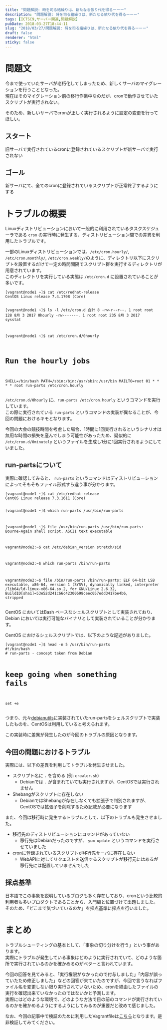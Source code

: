 ```yaml
---
title: "問題解説: 時を司る絡繰りは、新たなる依り代を得るーーー"
description: "問題解説: 時を司る絡繰りは、新たなる依り代を得るーーー"
tags: [ICTSC9,サーバー関連,問題解説]
pubDate: 2018-03-27T18:44:11
slug: "2018/03/27/問題解説: 時を司る絡繰りは、新たなる依り代を得るーーー"
draft: false
renderer: "html"
sticky: false
---
```


<h1>問題文</h1>
<p>今まで使っていたサーバが老朽化してしまったため、新しくサーバのマイグレーションを行うこととなった。<br />
現在はそのマイグレーション前の移行作業中なのだが、cronで動作させていたスクリプトが実行されない。</p>
<p>そのため、新しいサーバでcronが正しく実行されるように設定の変更を行ってほしい。</p>
<h2>スタート</h2>
<p>旧サーバで実行されているcronに登録されているスクリプトが新サーバで実行されない</p>
<h2>ゴール</h2>
<p>新サーバにて、全てのcronに登録されているスクリプトが正常終了するようにする</p>
<h1>トラブルの概要</h1>
<p>Linuxディストリビューションにおいて一般的に利用されているタスクスケジューラである <code>cron</code> の実行時に発生する、ディストリビューション間での差異を利用したトラブルです。</p>
<p>一部のLinuxディストリビューションでは、<code>/etc/cron.hourly/</code>, <code>/etc/cron.monthly/</code>, <code>/etc/cron.weekly/</code>のように、ディレクトリ以下にスクリプトを設置するだけで一定の時間間隔でスクリプト群を実行するディレクトリが用意されています。<br />
このディレクトリを実行している実態は <code>/etc/cron.d</code> に設置されていることが多いです。</p>
<pre class="brush: plain; title: ; title: ; notranslate" title=""><code>[vagrant@node1 ~]$ cat /etc/redhat-release
CentOS Linux release 7.4.1708 (Core)

[vagrant@node1 ~]$ ls -l /etc/cron.d
合計 8
-rw-r--r--. 1 root root 128  8月  3  2017 0hourly
-rw-------. 1 root root 235  8月  3  2017 sysstat

[vagrant@node1 ~]$ cat /etc/cron.d/0hourly
# Run the hourly jobs
SHELL=/bin/bash
PATH=/sbin:/bin:/usr/sbin:/usr/bin
MAILTO=root
01 * * * * root run-parts /etc/cron.hourly</code></pre>
<p><code>/etc/cron.d/0hourly</code> に、<code>run-parts /etc/cron.hourly</code> というコマンドを実行しています。<br />
この際に実行されている <code>run-parts</code> というコマンドの実装が異なることが、今回の問題におけるキモとなります。</p>
<p>今回の大会の競技時間を考慮した場合、1時間に1回実行されるというシナリオは無用な時間の損失を産んでしまう可能性があったため、疑似的に <code>/etc/cron.d/0minutely</code> というファイルを生成し1分に1回実行されるようにしていました。</p>
<h2>run-partsについて</h2>
<p>実際に確認してみると、 <code>run-parts</code> というコマンドはディストリビューションによってそもそもファイル形式すら違う事が分かります。</p>
<pre class="brush: plain; title: ; title: ; notranslate" title=""><code>[vagrant@node1 ~]$ cat /etc/redhat-release
CentOS Linux release 7.3.1611 (Core)

[vagrant@node1 ~]$ which run-parts
/usr/bin/run-parts

[vagrant@node1 ~]$ file /usr/bin/run-parts
/usr/bin/run-parts: Bourne-Again shell script, ASCII text executable



vagrant@node2:~$ cat /etc/debian_version
stretch/sid

vagrant@node2:~$ which run-parts
/bin/run-parts

vagrant@node2:~$ file /bin/run-parts
/bin/run-parts: ELF 64-bit LSB executable, x86-64, version 1 (SYSV), dynamically linked, interpreter /lib64/ld-linux-x86-64.so.2, for GNU/Linux 2.6.32, BuildID[sha1]=53e52d241c66c42300698ceec057edd3417be4b6, stripped</code></pre>
<p>CentOS においてはBash ベースなシェルスクリプトとして実装されており、Debian においては実行可能なバイナリとして実装されていることが分かります。</p>
<p>CentOS におけるシェルスクリプトでは、以下のような記述がありました。</p>
<pre class="brush: plain; title: ; title: ; notranslate" title=""><code>[vagrant@node1 ~]$ head -n 5 /usr/bin/run-parts
#!/bin/bash
# run-parts - concept taken from Debian

# keep going when something fails
set +e</code></pre>
<p>つまり、元々<a href="https://manpages.debian.org/stretch/debianutils/run-parts.8.ja.html">debianutils</a>に実装されていたrun-partsをシェルスクリプトで実装したものを、CentOSは利用していると考えられます。</p>
<p>この実装時に差異が発生したのが今回のトラブルの原因となります。</p>
<h2>今回の問題におけるトラブル</h2>
<p>実際には、以下の差異を利用してトラブルを発生させました。</p>
<ul>
<li>スクリプト名に <code>.</code> を含める (例: <code>crawler.sh</code>)
<ul>
<li>Debianでは <code>.</code> が含まれていても実行されますが、CentOSでは実行されません</li>
</ul>
</li>
<li>Shebangがスクリプトに存在しない
<ul>
<li>DebianではShebangが存在しなくても拡張子で判別されますが、CentOSでは拡張子を削除するため記載が必要になります</li>
</ul>
</li>
</ul>
<p>また、今回は移行時に発生するトラブルとして、以下のトラブルも発生させました。</p>
<ul>
<li>移行先のディストリビューションにコマンドがあっていない
<ul>
<li>移行先はDebianだったのですが、 <code>yum update</code> というコマンドを実行させていました</li>
</ul>
</li>
<li>cronに登録されているスクリプトが移行先サーバに存在しない
<ul>
<li>WebAPIに対してリクエストを送信するスクリプトが移行元にはあるが移行先には配置していませんでした</li>
</ul>
</li>
</ul>
<h2>採点基準</h2>
<p>日本語でこの事象を説明しているブログも多く存在しており、cronという比較的利用者も多いプロダクトであることから、入門編と位置づけて出題しました。<br />
そのため、「どこまで気づいているのか」を採点基準に採点を行いました。</p>
<h1>まとめ</h1>
<p>トラブルシューティングの基本として、「事象の切り分けを行う」という事があります。<br />
実際にトラブルが発生している事象はどのように実行されていて、どのような箇所で実行されているのかを確かめるのがベターと言われています。</p>
<p>今回の回答を見てみると、「実行権限がなかったので付与しました」「内容が誤っていたため修正しました」などの回答が来ていたのですが、今回で言うなればファイル名を変更しない限り実行されていないため、cronを経由したファイルの実行を確認出来ていなかったのではないかと予測します。<br />
実際にはどのような環境で、どのような方法で目の前のコマンドが実行されているのかを確かめるようにするようにしてみるのが重要だと改めて感じました。</p>
<p>なお、今回の記事中で検証のために利用したVagrantfileは<a href="https://github.com/whywaita/ictsc9-cron-diff">こちら</a>となります。是非検証してみてください。</p>
